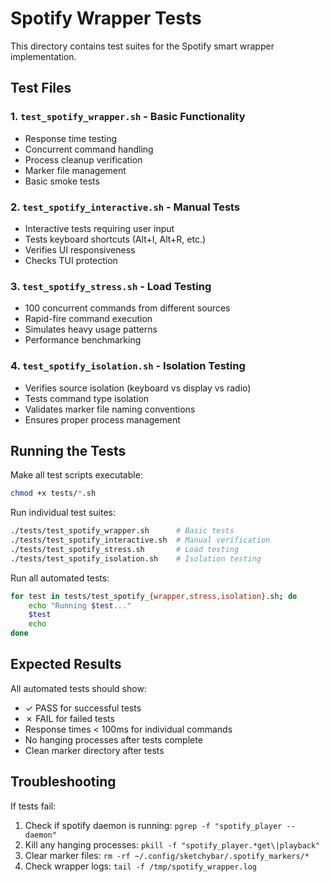 # Spotify Wrapper Tests

This directory contains test suites for the Spotify smart wrapper implementation.

## Test Files

### 1. `test_spotify_wrapper.sh` - Basic Functionality
- Response time testing
- Concurrent command handling
- Process cleanup verification
- Marker file management
- Basic smoke tests

### 2. `test_spotify_interactive.sh` - Manual Tests
- Interactive tests requiring user input
- Tests keyboard shortcuts (Alt+I, Alt+R, etc.)
- Verifies UI responsiveness
- Checks TUI protection

### 3. `test_spotify_stress.sh` - Load Testing
- 100 concurrent commands from different sources
- Rapid-fire command execution
- Simulates heavy usage patterns
- Performance benchmarking

### 4. `test_spotify_isolation.sh` - Isolation Testing
- Verifies source isolation (keyboard vs display vs radio)
- Tests command type isolation
- Validates marker file naming conventions
- Ensures proper process management

## Running the Tests

Make all test scripts executable:
```bash
chmod +x tests/*.sh
```

Run individual test suites:
```bash
./tests/test_spotify_wrapper.sh      # Basic tests
./tests/test_spotify_interactive.sh  # Manual verification
./tests/test_spotify_stress.sh       # Load testing
./tests/test_spotify_isolation.sh    # Isolation testing
```

Run all automated tests:
```bash
for test in tests/test_spotify_{wrapper,stress,isolation}.sh; do
    echo "Running $test..."
    $test
    echo
done
```

## Expected Results

All automated tests should show:
- ✓ PASS for successful tests
- ✗ FAIL for failed tests
- Response times < 100ms for individual commands
- No hanging processes after tests complete
- Clean marker directory after tests

## Troubleshooting

If tests fail:
1. Check if spotify daemon is running: `pgrep -f "spotify_player --daemon"`
2. Kill any hanging processes: `pkill -f "spotify_player.*get\|playback"`
3. Clear marker files: `rm -rf ~/.config/sketchybar/.spotify_markers/*`
4. Check wrapper logs: `tail -f /tmp/spotify_wrapper.log`